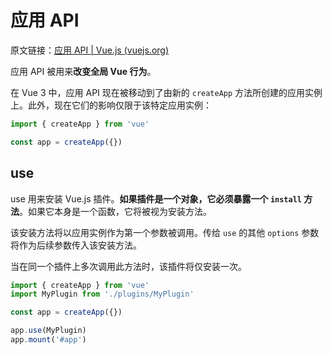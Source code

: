 # 应用 API

原文链接：[应用 API | Vue.js (vuejs.org)](https://v3.cn.vuejs.org/api/application-api.html#component)

应用 API 被用来**改变全局 Vue 行为**。

在 Vue 3 中，应用 API 现在被移动到了由新的 `createApp` 方法所创建的应用实例上。此外，现在它们的影响仅限于该特定应用实例：

```js
import { createApp } from 'vue'

const app = createApp({})
```

## use

use 用来安装 Vue.js 插件。**如果插件是一个对象，它必须暴露一个 `install` 方法**。如果它本身是一个函数，它将被视为安装方法。

该安装方法将以应用实例作为第一个参数被调用。传给 `use` 的其他 `options` 参数将作为后续参数传入该安装方法。

当在同一个插件上多次调用此方法时，该插件将仅安装一次。

```js
import { createApp } from 'vue'
import MyPlugin from './plugins/MyPlugin'

const app = createApp({})

app.use(MyPlugin)
app.mount('#app')
```

